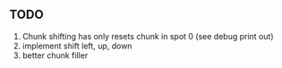## TODO

1. Chunk shifting has only resets chunk in spot 0 (see debug print out)
2. implement shift left, up, down
3. better chunk filler